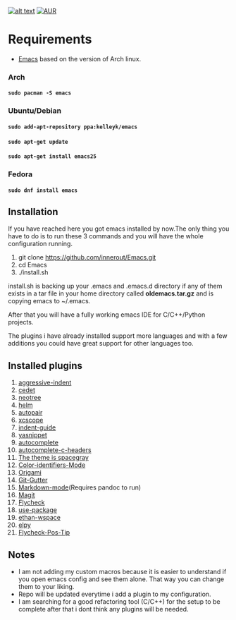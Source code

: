 [![alt text](https://img.shields.io/badge/built%20with-Emacs-800080.svg "Emacs")](https://www.gnu.org/software/emacs/)
[![AUR](https://img.shields.io/aur/license/yaourt.svg)](https://opensource.org/licenses/GPL-2.0/)

# Requirements
* [Emacs](https://www.archlinux.org/packages/extra/i686/emacs/) based on the version of Arch linux.

### Arch

#### ```sudo pacman -S emacs```

### Ubuntu/Debian

#### ```sudo add-apt-repository ppa:kelleyk/emacs```
#### ```sudo apt-get update```
#### ```sudo apt-get install emacs25```

### Fedora

#### ```sudo dnf install emacs```

## Installation

If you have reached here you got emacs installed by now.The only thing you have to do is to run these 3 commands and you will have the whole configuration running.

1. git clone https://github.com/innerout/Emacs.git
2. cd Emacs
3. ./install.sh

install.sh is backing up your .emacs and .emacs.d directory if any of them exists in a tar file in your home directory called **oldemacs.tar.gz** and is copying emacs to ~/.emacs.

After that you will have a fully working emacs IDE for C/C++/Python projects.

The plugins i have already installed support more languages and with a few additions you could have great support for other languages too.

## Installed plugins
1. [aggressive-indent](https://github.com/Malabarba/aggressive-indent-mode)
2. [cedet](http://cedet.sourceforge.net/)
3. [neotree](https://github.com/jaypei/emacs-neotree)
4. [helm](https://github.com/emacs-helm/helm)
5. [autopair](https://github.com/joaotavora/autopair)
6. [xcscope](https://github.com/dkogan/xcscope.el)
7. [indent-guide](https://github.com/zk-phi/indent-guide)
8. [yasnippet](https://github.com/joaotavora/yasnippet)
9. [autocomplete](https://github.com/auto-complete/auto-complete)
10. [autocomplete-c-headers](https://github.com/mooz/auto-complete-c-headers)
11. [The theme is spacegray](https://github.com/bruce/emacs-spacegray-theme)
12. [Color-identifiers-Mode](https://github.com/ankurdave/color-identifiers-mode)
13. [Origami](https://github.com/gregsexton/origami.el)
14. [Git-Gutter](https://github.com/syohex/emacs-git-gutter)
15. [Markdown-mode](https://jblevins.org/projects/markdown-mode/)(Requires pandoc to run)
16. [Magit](https://github.com/magit/magit)
17. [Flycheck](https://github.com/flycheck/flycheck)
18. [use-package](https://github.com/jwiegley/use-package)
19. [ethan-wspace](https://github.com/glasserc/ethan-wspace)
20. [elpy](https://github.com/jorgenschaefer/elpy)
21. [Flycheck-Pos-Tip](https://github.com/flycheck/flycheck-pos-tip)

## Notes
* I am not adding my custom macros because it is easier to understand if you open emacs config and see them alone.
That way you can change them to your liking.
* Repo will be updated everytime i add a plugin to my configuration.
* I am searching for a good refactoring tool (C/C++) for the setup to be complete
  after that i dont think any plugins will be needed.
